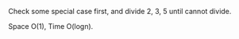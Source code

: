 
Check some special case first, and divide 2, 3, 5 until cannot divide.

Space O(1),  Time O(logn).           


